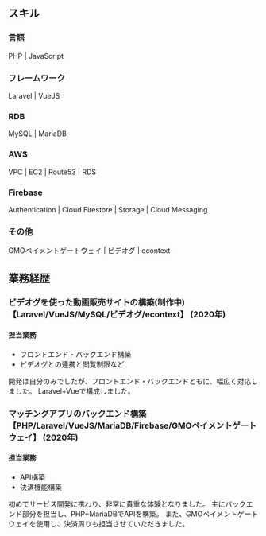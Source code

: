 ## スキル

### 言語

PHP | JavaScript

### フレームワーク

Laravel | VueJS

### RDB
MySQL | MariaDB

### AWS

VPC | EC2 | Route53 | RDS

### Firebase

Authentication | Cloud Firestore | Storage | Cloud Messaging

### その他

GMOペイメントゲートウェイ | ビデオグ | econtext

## 業務経歴

### ビデオグを使った動画販売サイトの構築(制作中) 【Laravel/VueJS/MySQL/ビデオグ/econtext】 (2020年)

#### 担当業務
- フロントエンド・バックエンド構築
- ビデオグとの連携と閲覧制限など

開発は自分のみでしたが、フロントエンド・バックエンドともに、幅広く対応しました。
Laravel+Vueで構成しました。

### マッチングアプリのバックエンド構築 【PHP/Laravel/VueJS/MariaDB/Firebase/GMOペイメントゲートウェイ】 (2020年)

#### 担当業務
- API構築
- 決済機能構築

初めてサービス開発に携わり、非常に貴重な体験となりました。
主にバックエンド部分を担当し、PHP+MariaDBでAPIを構築。
また、GMOペイメントゲートウェイを使用し、決済周りも担当させていただきました。
